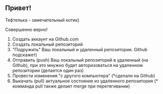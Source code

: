 ## Привет!

Тефтелька - замечательный котик)

Совершенно верно!

1. Создать аккаунт на Github.com
2. Создать локальный репозиторий
3. "Подружить" Ваш локальный и удаленный репозитории. Github подскажет) 
4. Отправить (push) Ваш локальный репозиторий в удаленный (на Github), при это мнужно будет авторизоваться на удаленном репозитории (делается один раз)
5. Провести изменения "с другого компьютера" (*сделали на Github)
6. Выкачать (pull) актуальное состояние из удаленного репозитория (* комманда pull также делает merge при перетягивании)

